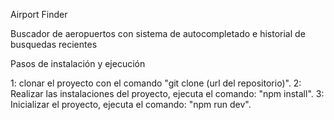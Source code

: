 Airport Finder

Buscador de aeropuertos con sistema de autocompletado e historial de busquedas recientes

Pasos de instalación y ejecución

1: clonar el proyecto con el comando "git clone (url del repositorio)".
2: Realizar las instalaciones del proyecto, ejecuta el comando: "npm install".
3: Inicializar el proyecto, ejecuta el comando: "npm run dev".
